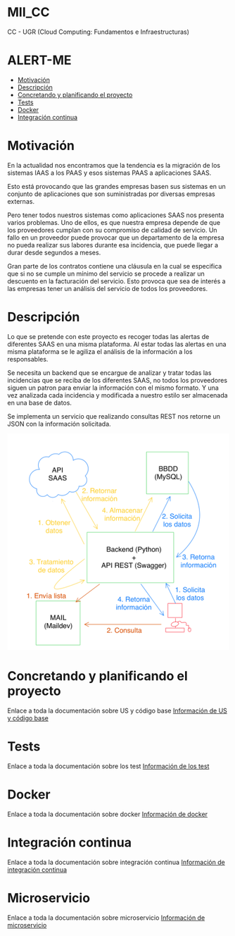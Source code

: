 # MII_CC
CC - UGR (Cloud Computing: Fundamentos e Infraestructuras)

# ALERT-ME
<!-- TOC -->
* [Motivación](#motivacin)
* [Descripción](#descripcin)
* [Concretando y planificando el proyecto](#concretando-y-planificando-el-proyecto)
* [Tests](#tests)
* [Docker](#docker)
* [Integración continua](#integracin-continua)
<!-- TOC -->

# Motivación
En la actualidad nos encontramos que la tendencia es la migración de los 
sistemas IAAS a los PAAS y esos sistemas PAAS a aplicaciones SAAS.

Esto está provocando que las grandes empresas basen sus sistemas en un
conjunto de aplicaciones que son suministradas por diversas empresas externas.

Pero tener todos nuestros sistemas como aplicaciones SAAS nos presenta varios problemas. 
Uno de ellos, es que nuestra empresa depende de que los proveedores cumplan con 
su compromiso de calidad de servicio. Un fallo en un proveedor puede provocar
que un departamento de la empresa no pueda realizar sus labores durante esa 
incidencia, que puede llegar a durar desde segundos a meses.

Gran parte de los contratos contiene una cláusula en la cual se especifica
que si no se cumple un mínimo del servicio se procede a realizar un descuento
en la facturación del servicio. Esto provoca que sea de interés a las empresas
tener un análisis del servicio de todos los proveedores.

# Descripción
Lo que se pretende con este proyecto es recoger todas las alertas de diferentes 
SAAS en una misma plataforma. Al estar todas las alertas en una misma plataforma 
se le agiliza el análisis de la información a los responsables.

Se necesita un backend que se encargue de analizar y tratar todas las incidencias que 
se reciba de los diferentes SAAS, no todos los proveedores siguen un patron para 
enviar la información con el mismo formato. Y una vez analizada cada incidencia
y modificada a nuestro estilo ser almacenada en una base de datos.

Se implementa un servicio que realizando consultas REST nos retorne un JSON
con la información solicitada.

![](docs/img/idea_del_proyecto.png)

# Concretando y planificando el proyecto
Enlace a toda la documentación sobre US y código base [Información de US y código base](docs/hito_1/readme.md)

# Tests
Enlace a toda la documentación sobre los test [Información de los test](docs/hito_2/readme.md)

# Docker
Enlace a toda la documentación sobre docker [Información de docker](docs/hito_3/readme.md)

# Integración continua
Enlace a toda la documentación sobre integración continua [Información de integración continua](docs/hito_4/readme.md)

# Microservicio
Enlace a toda la documentación sobre microservicio [Información de microservicio](docs/hito_5/readme.md)
